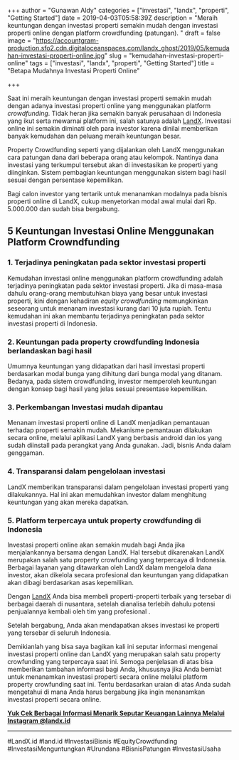 +++
author = "Gunawan Aldy"
categories = ["investasi", "landx", "properti", "Getting Started"]
date = 2019-04-03T05:58:39Z
description = "Meraih keuntungan dengan investasi properti semakin mudah dengan investasi properti online dengan platform crowdfunding (patungan). "
draft = false
image = "https://accountgram-production.sfo2.cdn.digitaloceanspaces.com/landx_ghost/2019/05/kemudahan-investasi-properti-online.jpg"
slug = "kemudahan-investasi-properti-online"
tags = ["investasi", "landx", "properti", "Getting Started"]
title = "Betapa Mudahnya Investasi Properti Online"

+++


Saat ini meraih keuntungan dengan investasi properti semakin mudah dengan adanya investasi properti online yang menggunakan platform _crowdfunding_. Tidak heran jika semakin banyak perusahaan di Indonesia yang ikut serta mewarnai platform ini, salah satunya adalah [LandX](https://landx.id/). Investasi online ini semakin diminati oleh para investor karena dinilai memberikan banyak kemudahan dan peluang meraih keuntungan besar.

Property Crowdfunding seperti yang dijalankan oleh LandX menggunakan cara patungan dana dari beberapa orang atau kelompok. Nantinya dana investasi yang terkumpul tersebut akan di investasikan ke properti yang diinginkan. Sistem pembagian keuntungan menggunakan sistem bagi hasil sesuai dengan persentase kepemilikan.

Bagi calon investor yang tertarik untuk menanamkan modalnya pada bisnis properti online di LandX, cukup menyetorkan modal awal mulai dari Rp. 5.000.000 dan sudah bisa bergabung.

## 5 Keuntungan Investasi Online Menggunakan Platform Crowndfunding

### 1. Terjadinya peningkatan pada sektor investasi properti

Kemudahan investasi online menggunakan platform crowdfunding adalah terjadinya peningkatan pada sektor investasi properti. Jika di masa-masa dahulu orang-orang membutuhkan biaya yang besar untuk investasi properti, kini dengan kehadiran _equity crowdfunding_ memungkinkan seseorang untuk menanam investasi kurang dari 10 juta rupiah.  Tentu kemudahan ini akan membantu terjadinya peningkatan pada sektor investasi properti di Indonesia.

### 2. Keuntungan pada property crowdfunding Indonesia berlandaskan bagi hasil

Umumnya keuntungan yang didapatkan dari hasil investasi properti berdasarkan modal bunga yang dihitung dari bunga modal yang ditanam. Bedanya, pada sistem crowdfunding, investor memperoleh keuntungan dengan konsep bagi hasil yang jelas sesuai presentase kepemilikan.

### 3. Perkembangan Investasi mudah dipantau

Menanam investasi properti online di LandX menjadikan pemantauan terhadap properti semakin mudah. Mekanisme pemantauan dilakukan secara online, melalui aplikasi LandX yang berbasis android dan ios yang sudah diinstall pada perangkat yang Anda gunakan. Jadi, bisnis Anda dalam genggaman.

### 4. Transparansi dalam pengelolaan investasi

LandX memberikan transparansi dalam pengelolaan investasi properti yang dilakukannya. Hal ini akan memudahkan investor dalam menghitung keuntungan yang akan mereka dapatkan.

### 5. Platform terpercaya untuk property crowdfunding di Indonesia

Investasi properti online akan semakin mudah bagi Anda jika menjalankannya bersama dengan LandX. Hal tersebut dikarenakan LandX merupakan salah satu property crowfunding yang terpercaya di Indonesia. Berbagai layanan yang ditawarkan oleh LandX dalam mengelola dana investor, akan dikelola secara profesional dan keuntungan yang didapatkan akan dibagi berdasarkan asas kepemilikan.

Dengan [LandX](https://www.landx.id/) Anda bisa membeli properti-properti terbaik yang tersebar di berbagai daerah di nusantara, setelah dianalisa terlebih dahulu potensi penjualannya kembali oleh tim yang profesional .

Setelah bergabung, Anda akan mendapatkan akses investasi ke properti yang tersebar di seluruh Indonesia.

Demikianlah yang bisa saya bagikan kali ini seputar informasi mengenai investasi properti online dan LandX yang merupakan salah satu property crowfunding yang terpercaya saat ini. Semoga penjelasan di atas bisa memberikan tambahan informasi bagi Anda, khususnya jika Anda berniat untuk menanamkan investasi properti secara online melalui platform property crowfunding saat ini. Tentu berdasarkan uraian di atas Anda sudah mengetahui di mana Anda harus bergabung jika ingin menanamkan investasi properti  secara online.

**[Yuk Cek Berbagai Informasi Menarik Seputar Keuangan Lainnya Melalui Instagram @landx.id](https://instagram.com/landx.id?utm_medium=copy_link)**

---

#LandX.id	#land.id	#InvestasiBisnis	#EquityCrowdfunding	#InvestasiMenguntungkan	#Urundana	#BisnisPatungan	#InvestasiUsaha

